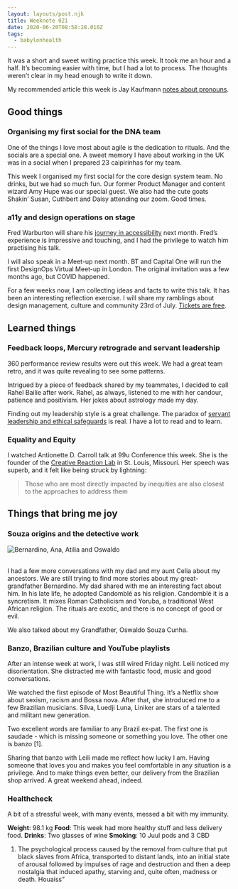 ```yaml
---
layout: layouts/post.njk
title: Weeknote 021
date: 2020-06-20T08:58:28.010Z
tags:
  - babylonhealth
---
```

It was a short and sweet writing practice this week. It took me an hour and a half. It’s becoming easier with time, but I had a lot to process. The thoughts weren’t clear in my head enough to write it down.

My recommended article this week is Jay Kaufmann [notes about pronouns](https://www.linkedin.com/pulse/my-problem-pronouns-heshe-theythem-whywhen-jay-kaufmann/).

## Good things

### Organising my first social for the DNA team

One of the things I love most about agile is the dedication to rituals. And the socials are a special one. A sweet memory I have about working in the UK was in a social when I prepared 23 caipirinhas for my team.

This week I organised my first social for the core design system team. No drinks, but we had so much fun. Our former Product Manager and content wizard Amy Hupe was our special guest. We also had the cute goats Shakin’ Susan, Cuthbert and Daisy attending our zoom. Good times.

### a11y and design operations on stage

Fred Warburton will share his [journey in accessibility](https://www.eventbrite.co.uk/e/real-world-accessibility-stories-tickets-106217880540) next month. Fred’s experience is impressive and touching, and I had the privilege to watch him practising his talk.

I will also speak in a Meet-up next month. BT and Capital One will run the first DesignOps Virtual Meet-up in London. The original invitation was a few months ago, but COVID happened.

For a few weeks now, I am collecting ideas and facts to write this talk. It has been an interesting reflection exercise. I will share my ramblings about design management, culture and community 23rd of July. [Tickets are free](https://www.eventbrite.co.uk/e/designops-virtual-meet-up-with-bt-capital-one-tickets-108683798166).

## Learned things

### Feedback loops, Mercury retrograde and servant leadership

360 performance review results were out this week. We had a great team retro, and it was quite revealing to see some patterns.

Intrigued by a piece of feedback shared by my teammates, I decided to call Rahel Bailie after work. Rahel, as always, listened to me with her candour, patience and positivism. Her jokes about astrology made my day.

Finding out my leadership style is a great challenge. The paradox of [servant leadership and ethical safeguards](https://journals.sagepub.com/doi/full/10.1177/2158244019900562) is real. I have a lot to read and to learn.

### Equality and Equity

I watched Antionette D. Carroll talk at 99u Conference this week. She is the founder of the [Creative Reaction Lab](https://www.creativereactionlab.com/) in St. Louis, Missouri. Her speech was superb, and it felt like being struck by lightning:

> Those who are most directly impacted by inequities are also closest to the approaches to address them

## Things that bring me joy

### Souza origins and the detective work

![Bernardino, Ana, Atilia and Oswaldo](/images/souza_cunha_bernardino_oswaldo.jpg "Bernardino, Ana, Atilia and Oswaldo")

\
I had a few more conversations with my dad and my aunt Celia about my ancestors. We are still trying to find more stories about my great-grandfather Bernardino. My dad shared with me an interesting fact about him. In his late life, he adopted Candomblé as his religion. Candomblé it is a syncretism. It mixes Roman Catholicism and Yoruba, a traditional West African religion. The rituals are exotic, and there is no concept of good or evil.

We also talked about my Grandfather, Oswaldo Souza Cunha.

### Banzo, Brazilian culture and YouTube playlists

After an intense week at work, I was still wired Friday night. Leili noticed my disorientation. She distracted me with fantastic food, music and good conversations.

We watched the first episode of Most Beautiful Thing. It’s a Netflix show about sexism, racism and Bossa nova. After that, she introduced me to a few Brazilian musicians. Silva, Luedji Luna, Liniker are stars of a talented and militant new generation.

Two excellent words are familiar to any Brazil ex-pat. The first one is saudade - which is missing someone or something you love. The other one is banzo \[1]. 

Sharing that banzo with Leili made me reflect how lucky I am. Having someone that loves you and makes you feel comfortable in any situation is a privilege. And to make things even better, our delivery from the Brazilian shop arrived. A great weekend ahead, indeed.

### Healthcheck

A bit of a stressful week, with many events, messed a bit with my immunity.

**Weight**: 98.1 kg
**Food**: This week had more healthy stuff and less delivery food.
**Drinks**: Two glasses of wine
**Smoking**: 10 Juul pods and 3 CBD

1. The psychological process caused by the removal from culture that put black slaves from Africa, transported to distant lands, into an initial state of arousal followed by impulses of rage and destruction and then a deep nostalgia that induced apathy, starving and, quite often, madness or death. Houaiss”